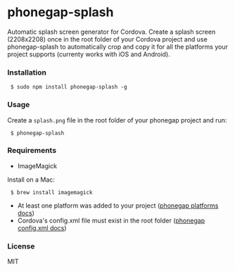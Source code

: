# phonegap-splash

Automatic splash screen generator for Cordova. Create a splash screen (2208x2208) once in the root folder of your Cordova project and use phonegap-splash to automatically crop and copy it for all the platforms your project supports (currenty works with iOS and Android).

### Installation

     $ sudo npm install phonegap-splash -g

### Usage

Create a ```splash.png``` file in the root folder of your phonegap project and run:

     $ phonegap-splash

### Requirements

- ImageMagick

Install on a Mac:

     $ brew install imagemagick

- At least one platform was added to your project ([phonegap platforms docs](http://phonegap.apache.org/docs/en/3.4.0/guide_platforms_index.md.html#Platform%20Guides))
- Cordova's config.xml file must exist in the root folder ([phonegap config.xml docs](http://phonegap.apache.org/docs/en/3.4.0/config_ref_index.md.html#The%20config.xml%20File))

### License

MIT
